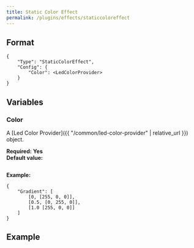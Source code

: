 ```yaml
---
title: Static Color Effect
permalink: /plugins/effects/staticcoloreffect
---
```


## Format

~~~
{
    "Type": "StaticColorEffect",
    "Config": {
        "Color": <LedColorProvider>
    }
}
~~~

## Variables

### Color
<div class="variable-block" markdown="block">

A [Led Color Provider]({{ "/common/led-color-provider" | relative_url }}) object.

**Required:** **Yes**<br>
**Default value:**
~~~
~~~
**Example:**
~~~
{
    "Gradient": [
        [0, [255, 0, 0]],
        [0.5, [0, 255, 0]],
        [1.0 [255, 0, 0]]
    ]
}
~~~

</div>

## Example

~~~
~~~